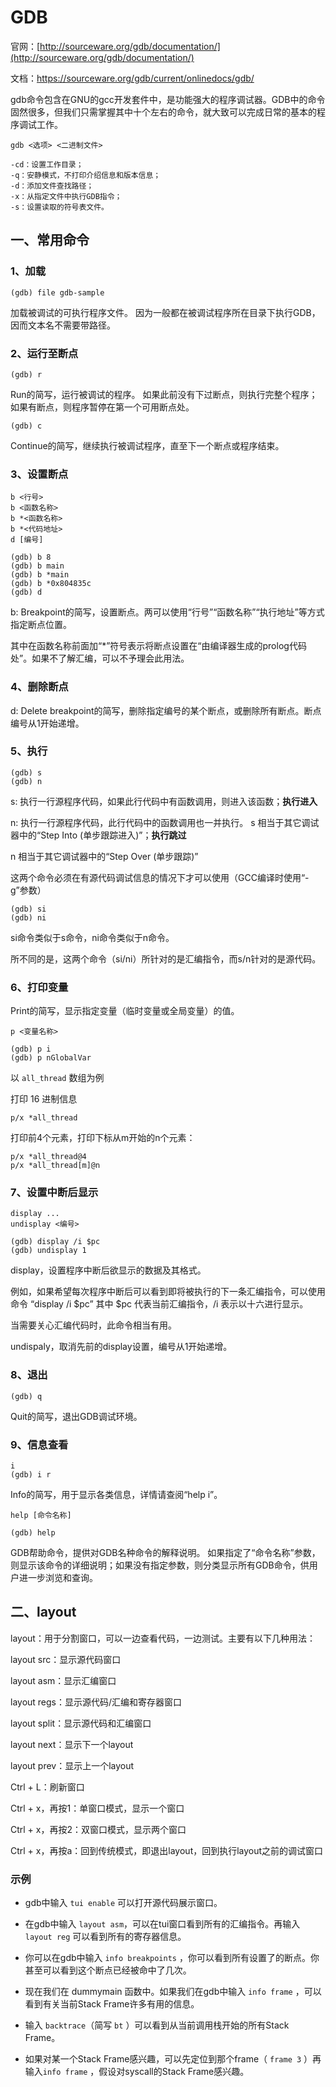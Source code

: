 # GDB

官网：[http://sourceware.org/gdb/documentation/](http://sourceware.org/gdb/documentation/)

文档：https://sourceware.org/gdb/current/onlinedocs/gdb/

gdb命令包含在GNU的gcc开发套件中，是功能强大的程序调试器。GDB中的命令固然很多，但我们只需掌握其中十个左右的命令，就大致可以完成日常的基本的程序调试工作。

```shell
gdb <选项> <二进制文件>

-cd：设置工作目录； 
-q：安静模式，不打印介绍信息和版本信息； 
-d：添加文件查找路径； 
-x：从指定文件中执行GDB指令； 
-s：设置读取的符号表文件。
```

## 一、常用命令

### 1、加载

```
(gdb) file gdb-sample
```

加载被调试的可执行程序文件。 因为一般都在被调试程序所在目录下执行GDB，因而文本名不需要带路径。

### 2、运行至断点

```
(gdb) r
```

Run的简写，运行被调试的程序。 如果此前没有下过断点，则执行完整个程序；如果有断点，则程序暂停在第一个可用断点处。

```
(gdb) c
```

Continue的简写，继续执行被调试程序，直至下一个断点或程序结束。

### 3、设置断点

```
b <行号> 
b <函数名称> 
b *<函数名称> 
b *<代码地址> 
d [编号]

(gdb) b 8 
(gdb) b main 
(gdb) b *main 
(gdb) b *0x804835c 
(gdb) d
```

b: Breakpoint的简写，设置断点。两可以使用“行号”“函数名称”“执行地址”等方式指定断点位置。

其中在函数名称前面加“*”符号表示将断点设置在“由编译器生成的prolog代码处”。如果不了解汇编，可以不予理会此用法。

### 4、删除断点

d: Delete breakpoint的简写，删除指定编号的某个断点，或删除所有断点。断点编号从1开始递增。

### 5、执行

```
(gdb) s 
(gdb) n
```

s: 执行一行源程序代码，如果此行代码中有函数调用，则进入该函数；**执行进入**

n: 执行一行源程序代码，此行代码中的函数调用也一并执行。 s 相当于其它调试器中的“Step Into (单步跟踪进入)”；**执行跳过**

n 相当于其它调试器中的“Step Over (单步跟踪)” 

这两个命令必须在有源代码调试信息的情况下才可以使用（GCC编译时使用“-g”参数）

```
(gdb) si
(gdb) ni
```

si命令类似于s命令，ni命令类似于n命令。

所不同的是，这两个命令（si/ni）所针对的是汇编指令，而s/n针对的是源代码。

### 6、打印变量

Print的简写，显示指定变量（临时变量或全局变量）的值。

```
p <变量名称>

(gdb) p i 
(gdb) p nGlobalVar
```

以 `all_thread` 数组为例

打印 16 进制信息

```
p/x *all_thread
```

打印前4个元素，打印下标从m开始的n个元素：

```
p/x *all_thread@4
p/x *all_thread[m]@n
```



### 7、设置中断后显示

```
display ... 
undisplay <编号>

(gdb) display /i $pc 
(gdb) undisplay 1
```

display，设置程序中断后欲显示的数据及其格式。 

例如，如果希望每次程序中断后可以看到即将被执行的下一条汇编指令，可以使用命令 “display /i $pc” 其中 $pc 代表当前汇编指令，/i 表示以十六进行显示。

当需要关心汇编代码时，此命令相当有用。

undispaly，取消先前的display设置，编号从1开始递增。

### 8、退出

```
(gdb) q
```

Quit的简写，退出GDB调试环境。

### 9、信息查看

```
i
(gdb) i r
```

Info的简写，用于显示各类信息，详情请查阅“help i”。

```
help [命令名称]

(gdb) help
```

GDB帮助命令，提供对GDB名种命令的解释说明。 如果指定了“命令名称”参数，则显示该命令的详细说明；如果没有指定参数，则分类显示所有GDB命令，供用户进一步浏览和查询。

## 二、layout

layout：用于分割窗口，可以一边查看代码，一边测试。主要有以下几种用法：

layout src：显示源代码窗口

layout asm：显示汇编窗口

layout regs：显示源代码/汇编和寄存器窗口

layout split：显示源代码和汇编窗口

layout next：显示下一个layout

layout prev：显示上一个layout

Ctrl + L：刷新窗口

Ctrl + x，再按1：单窗口模式，显示一个窗口

Ctrl + x，再按2：双窗口模式，显示两个窗口

Ctrl + x，再按a：回到传统模式，即退出layout，回到执行layout之前的调试窗口

### 示例

- gdb中输入 `tui enable` 可以打开源代码展示窗口。

- 在gdb中输入 `layout asm`，可以在tui窗口看到所有的汇编指令。再输入 `layout reg` 可以看到所有的寄存器信息。

- 你可以在gdb中输入 `info breakpoints` ，你可以看到所有设置了的断点。你甚至可以看到这个断点已经被命中了几次。

- 现在我们在 dummymain 函数中。如果我们在gdb中输入 `info frame` ，可以看到有关当前Stack Frame许多有用的信息。

- 输入 `backtrace`（简写 `bt` ）可以看到从当前调用栈开始的所有Stack Frame。

- 如果对某一个Stack Frame感兴趣，可以先定位到那个frame（ `frame 3` ）再输入`info frame` ，假设对syscall的Stack Frame感兴趣。
